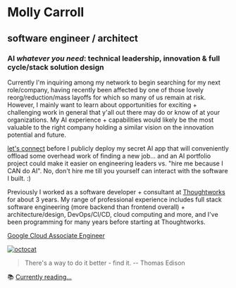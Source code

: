 # Molly Carroll
## software engineer / architect
### AI _whatever you need_: technical leadership, innovation & full cycle/stack solution design

Currently I'm inquiring among my network to begin searching for my next role/company, having recently been affected by one of those lovely reorg/reduction/mass layoffs for which so many of us remain at risk.
However, I mainly want to learn about opportunities for exciting + challenging work in general that y'all out there may do or know of at your organizations. My AI experience + capabilities would likely be the most valuable to the right company holding a similar vision on the innovation potential and future.

[let's connect](https://www.linkedin.com/in/mollyacarroll/) before I publicly deploy my secret AI app that will conveniently offload some overhead work of finding a new job... and an AI portfolio project could make it easier on engineering leaders vs. "hire me because I CAN do AI". No, don't hire me till you yourself can interact with the software I built. :)

Previously I worked as a software developer + consultant at [Thoughtworks](https://github.com/thoughtworks) for about 3 years. My range of professional experience includes full stack software engineering (more backend than frontend overall) + architecture/design, DevOps/CI/CD, cloud computing and more, and I've been programming for many years before starting at Thoughtworks. 

[Google Cloud Associate Engineer]([https://cloud.google.com/learn/certification/cloud-engineer](https://www.credly.com/badges/b75b620b-6ea6-4dc9-9afd-59f02ccd1392/public_url)])

[![octocat](https://i.imgur.com/JqU5A8U.png)](https://linkedin.com/mollyacarroll/)

> There's a way to do it better - find it. -- Thomas Edison

📚 [Currently reading...](https://www.goodreads.com/mollycarroll)
